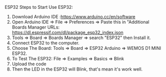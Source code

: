  ESP32
 Steps to Start Use ESP32:
1.	Download Arduino IDE :https://www.arduino.cc/en/software
2.	Open Arduino IDE => File => Preferences => Paste this in "Additional Boards Manager URLs: https://dl.espressif.com/dl/package_esp32_index.json
3.	Tools => Board => Boards Manager => search "ESP32" then Install it.
4.	Connect ESP32 to the computer.
5.	Choose The Board: Tools => Board => ESP32 Arduino => WEMOS D1 MINI ESP32.
6.	To Test The ESP32: File => Examples => Basics => Blink 
7.	Upload the code
8.	Then the LED in the ESP32 will Blink, that's mean it's work well. 
